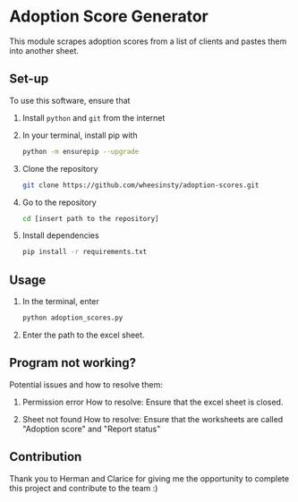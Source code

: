 # Adoption Score Generator
This module scrapes adoption scores from a list of clients and pastes them into another sheet.

## Set-up
To use this software, ensure that
1. Install `python` and `git` from the internet

2. In your terminal, install pip with 
   ```bash
   python -m ensurepip --upgrade
3. Clone the repository
   ```bash
   git clone https://github.com/wheesinsty/adoption-scores.git
4. Go to the repository
   ```bash
   cd [insert path to the repository]
5. Install dependencies
   ```bash
   pip install -r requirements.txt

## Usage
1. In the terminal, enter
   ```bash
   python adoption_scores.py
2. Enter the path to the excel sheet.

## Program not working?
Potential issues and how to resolve them:

1. Permission error
   How to resolve: Ensure that the excel sheet is closed.

2. Sheet not found
   How to resolve: Ensure that the worksheets are called "Adoption score" and "Report status"

## Contribution
Thank you to Herman and Clarice for giving me the opportunity to complete this project and contribute to the team :)
